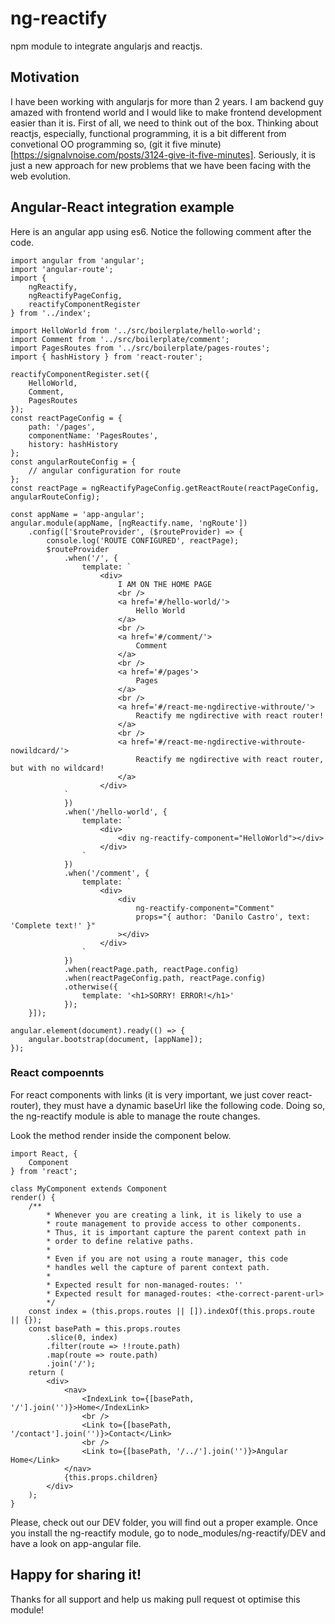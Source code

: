 # ng-reactify
npm module to integrate angularjs and reactjs.

## Motivation
I have been working with angularjs for more than 2 years. I am backend guy amazed with frontend world 
and I would like to make frontend development easier than it is.
First of all, we need to think out of the box. Thinking about reactjs, especially, functional programming,
it is a bit different from convetional OO programming so, (git it five minute)[https://signalvnoise.com/posts/3124-give-it-five-minutes].
Seriously, it is just a new approach for new problems that we have been facing with the web evolution.

## Angular-React integration example
Here is an angular app using es6. Notice the following comment after the code.
```
import angular from 'angular';
import 'angular-route';
import {
    ngReactify,
    ngReactifyPageConfig,
    reactifyComponentRegister
} from '../index';

import HelloWorld from '../src/boilerplate/hello-world';
import Comment from '../src/boilerplate/comment';
import PagesRoutes from '../src/boilerplate/pages-routes';
import { hashHistory } from 'react-router';

reactifyComponentRegister.set({
    HelloWorld,
    Comment,
    PagesRoutes
});
const reactPageConfig = {
    path: '/pages',
    componentName: 'PagesRoutes',
    history: hashHistory
};
const angularRouteConfig = {
    // angular configuration for route
};
const reactPage = ngReactifyPageConfig.getReactRoute(reactPageConfig, angularRouteConfig);

const appName = 'app-angular';
angular.module(appName, [ngReactify.name, 'ngRoute'])
    .config(['$routeProvider', ($routeProvider) => {
        console.log('ROUTE CONFIGURED', reactPage);
        $routeProvider
            .when('/', {
                template: `
                    <div>
                        I AM ON THE HOME PAGE
                        <br />
                        <a href='#/hello-world/'>
                            Hello World
                        </a>
                        <br />
                        <a href='#/comment/'>
                            Comment
                        </a>
                        <br />
                        <a href='#/pages'>
                            Pages
                        </a>
                        <br />
                        <a href='#/react-me-ngdirective-withroute/'>
                            Reactify me ngdirective with react router!
                        </a>
                        <br />
                        <a href='#/react-me-ngdirective-withroute-nowildcard/'>
                            Reactify me ngdirective with react router, but with no wildcard!
                        </a>
                    </div>
            `
            })
            .when('/hello-world', {
                template: `
                    <div>
                        <div ng-reactify-component="HelloWorld"></div>
                    </div>
                `
            })
            .when('/comment', {
                template: `
                    <div>
                        <div
                            ng-reactify-component="Comment"
                            props="{ author: 'Danilo Castro', text: 'Complete text!' }"
                        ></div>
                    </div>
                `
            })
            .when(reactPage.path, reactPage.config)
            .when(reactPageConfig.path, reactPage.config)
            .otherwise({
                template: '<h1>SORRY! ERROR!</h1>'
            });
    }]);

angular.element(document).ready(() => {
    angular.bootstrap(document, [appName]);
});
```
### React compoennts
For react components with links <Link /> (it is very important, we just cover react-router), they must have
a dynamic baseUrl like the following code. Doing so, the ng-reactify module is able to manage the route changes.

Look the method render inside the component below.
```
import React, {
    Component
} from 'react';

class MyComponent extends Component
render() {
    /**
        * Whenever you are creating a link, it is likely to use a 
        * route management to provide access to other components.
        * Thus, it is important capture the parent context path in
        * order to define relative paths.
        * 
        * Even if you are not using a route manager, this code
        * handles well the capture of parent context path.
        * 
        * Expected result for non-managed-routes: ''
        * Expected result for managed-routes: <the-correct-parent-url>
        */
    const index = (this.props.routes || []).indexOf(this.props.route || {});
    const basePath = this.props.routes
        .slice(0, index)
        .filter(route => !!route.path)
        .map(route => route.path)
        .join('/');
    return (
        <div>
            <nav>
                <IndexLink to={[basePath, '/'].join('')}>Home</IndexLink>
                <br />
                <Link to={[basePath, '/contact'].join('')}>Contact</Link>
                <br />
                <Link to={[basePath, '/../'].join('')}>Angular Home</Link>
            </nav>
            {this.props.children}
        </div>
    );
}
```

Please, check out our DEV folder, you will find out a proper example. Once you install
the ng-reactify module, go to node_modules/ng-reactify/DEV and have a look on app-angular
file.

## Happy for sharing it!
Thanks for all support and help us making pull request ot optimise this module! 